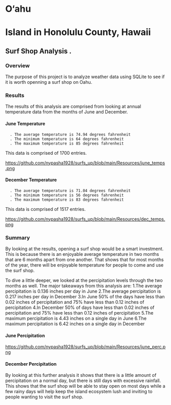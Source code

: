 # O‘ahu
# Island in Honolulu County, Hawaii
## Surf Shop Analysis .

### Overview 
The purpose of this project is to analyze weather data using SQLite to see if it is worth openning a surf shop on Oahu.

### Results
The results of this analysis are comprised from looking at annual temperature data from the months of June and December.

#### June Temperature
      . The average temperature is 74.94 degrees fahrenheit
      . The minimum temperature is 64 degrees fahrenheit
      . The maximum temperature is 85 degrees fahrenheit

This data is comprised of 1700 entries.

https://github.com/nypasha1928/surfs_up/blob/main/Resources/june_temps.png


#### December Temperature
      . The average temperature is 71.04 degrees fahrenheit
      . The minimum temperature is 56 degrees fahrenheit
      . The maximum temperature is 83 degrees fahrenheit
 
 This data is comprised of 1517 entries.
 
 https://github.com/nypasha1928/surfs_up/blob/main/Resources/dec_temps.png


 
 ### Summary 
By looking at the results, opening a surf shop would be a smart investment. This is because there is an enjoyable average temperature in two months that are 6 months apart from one another. That shows that for most months of the year, there will be enjoyable temperature for people to come and use the surf shop.

To dive a little deeper, we looked at the percipitation levels through the two months as well. The major takeaways from this analysis are:
  1.The average percipitation is 0.136 inches per day in June
  2.The average percipitation is 0.217 inches per day in December
  3.In June 50% of the days have less than 0.02 inches of percipitation and 75% have less than 0.12 inches of percipitation
  4.In December 50% of days have less than 0.02 inches of percipitation and 75% have less than 0.12 inches of percipitation
  5.The maximum percipitation is 4.43 inches on a single day in June
  6.The maximum percipitation is 6.42 inches on a single day in December


#### June Percipitation

https://github.com/nypasha1928/surfs_up/blob/main/Resources/june_perc.png



#### December Percipitation 


 
 
By looking at this further analysis it shows that there is a little amount of percipitation on a normal day, but there is still days with excessive rainfall. This shows that the surf shop will be able to stay open on most days while a few rainy days will help keep the island ecosystem lush and inviting to people wanting to visit the surf shop.
 
